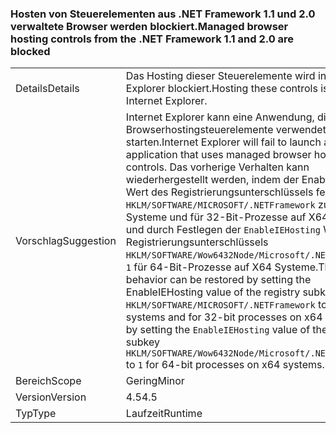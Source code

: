 ### <a name="managed-browser-hosting-controls-from-the-net-framework-11-and-20-are-blocked"></a><span data-ttu-id="220f7-101">Hosten von Steuerelementen aus .NET Framework 1.1 und 2.0 verwaltete Browser werden blockiert.</span><span class="sxs-lookup"><span data-stu-id="220f7-101">Managed browser hosting controls from the .NET Framework 1.1 and 2.0 are blocked</span></span>

|   |   |
|---|---|
|<span data-ttu-id="220f7-102">Details</span><span class="sxs-lookup"><span data-stu-id="220f7-102">Details</span></span>|<span data-ttu-id="220f7-103">Das Hosting dieser Steuerelemente wird in Internet Explorer blockiert.</span><span class="sxs-lookup"><span data-stu-id="220f7-103">Hosting these controls is blocked in Internet Explorer.</span></span>|
|<span data-ttu-id="220f7-104">Vorschlag</span><span class="sxs-lookup"><span data-stu-id="220f7-104">Suggestion</span></span>|<span data-ttu-id="220f7-105">Internet Explorer kann eine Anwendung, die verwaltete Browserhostingsteuerelemente verwendet, nicht starten.</span><span class="sxs-lookup"><span data-stu-id="220f7-105">Internet Explorer will fail to launch an application that uses managed browser hosting controls.</span></span> <span data-ttu-id="220f7-106">Das vorherige Verhalten kann wiederhergestellt werden, indem der EnableIEHosting-Wert des Registrierungsunterschlüssels festlegen <code>HKLM/SOFTWARE/MICROSOFT/.NETFramework</code> zu <code>1</code> für X86 Systeme und für 32-Bit-Prozesse auf X64-Systemen und durch Festlegen der <code>EnableIEHosting</code> Wert des Registrierungsunterschlüssels <code>HKLM/SOFTWARE/Wow6432Node/Microsoft/.NETFramework</code>zu <code>1</code> für 64-Bit-Prozesse auf X64 Systeme.</span><span class="sxs-lookup"><span data-stu-id="220f7-106">The previous behavior can be restored by setting the EnableIEHosting value of the registry subkey <code>HKLM/SOFTWARE/MICROSOFT/.NETFramework</code> to <code>1</code> for x86 systems and for 32-bit processes on x64 systems, and by setting the <code>EnableIEHosting</code> value of the registry subkey <code>HKLM/SOFTWARE/Wow6432Node/Microsoft/.NETFramework</code> to <code>1</code> for 64-bit processes on x64 systems.</span></span>|
|<span data-ttu-id="220f7-107">Bereich</span><span class="sxs-lookup"><span data-stu-id="220f7-107">Scope</span></span>|<span data-ttu-id="220f7-108">Gering</span><span class="sxs-lookup"><span data-stu-id="220f7-108">Minor</span></span>|
|<span data-ttu-id="220f7-109">Version</span><span class="sxs-lookup"><span data-stu-id="220f7-109">Version</span></span>|<span data-ttu-id="220f7-110">4.5</span><span class="sxs-lookup"><span data-stu-id="220f7-110">4.5</span></span>|
|<span data-ttu-id="220f7-111">Typ</span><span class="sxs-lookup"><span data-stu-id="220f7-111">Type</span></span>|<span data-ttu-id="220f7-112">Laufzeit</span><span class="sxs-lookup"><span data-stu-id="220f7-112">Runtime</span></span>|

